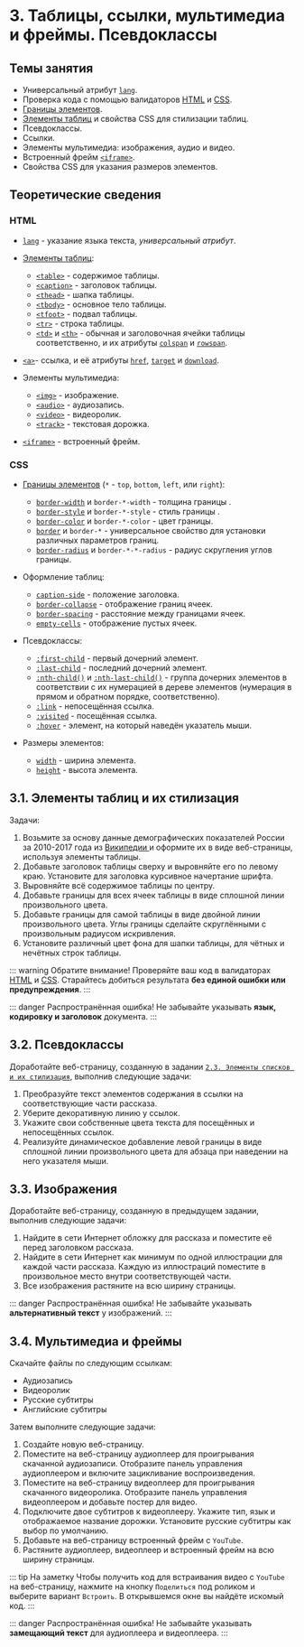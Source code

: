 # 3. Таблицы, ссылки, мультимедиа и фреймы. Псевдоклассы

## Темы занятия

- Универсальный атрибут [`lang`](https://webref.ru/html/attr/lang).
- Проверка кода с помощью валидаторов [HTML](https://validator.w3.org)
и [CSS](http://jigsaw.w3.org/css-validator).
- [Границы элементов](https://metanit.com/web/html5/6.12.php).
- [Элементы таблиц](https://metanit.com/web/html5/2.8.php) и свойства CSS 
для стилизации таблиц.
- Псевдоклассы.
- Ссылки.
- Элементы мультимедиа: изображения, аудио и видео.
- Встроенный фрейм [`<iframe>`](https://webref.ru/html/iframe).
- Свойства CSS для указания размеров элементов.

## Теоретические сведения

### HTML

- [`lang`](https://webref.ru/html/attr/lang) - указание языка текста,
_универсальный атрибут_.

- [Элементы таблиц](https://metanit.com/web/html5/2.8.php):

  - [`<table>`](https://webref.ru/html/table) - содержимое таблицы.
  - [`<caption>`](https://webref.ru/html/caption) - заголовок таблицы.
  - [`<thead>`](https://webref.ru/html/thead) - шапка таблицы.
  - [`<tbody>`](https://webref.ru/html/tbody) - основное тело таблицы.
  - [`<tfoot>`](https://webref.ru/html/tfoot) - подвал таблицы.
  - [`<tr>`](https://webref.ru/html/tr) - строка таблицы.
  - [`<td>`](https://webref.ru/html/td) и [`<th>`](https://webref.ru/html/th) -
  обычная и заголовочная ячейки таблицы соответственно, и их атрибуты
  [`colspan`](https://webref.ru/html/td/colspan) и
  [`rowspan`](https://webref.ru/html/td/rowspan).

- [`<a>`](https://webref.ru/html/a)- ссылка, и её атрибуты
[`href`](https://webref.ru/html/a/href),
[`target`](https://webref.ru/html/a/target) и
[`download`](https://webref.ru/html/a/download).

- Элементы мультимедиа:

  - [`<img>`](https://webref.ru/html/img) - изображение.
  - [`<audio>`](https://webref.ru/html/audio) - аудиозапись.
  - [`<video>`](https://webref.ru/html/video) - видеоролик.
  - [`<track>`](https://webref.ru/html/track) - текстовая дорожка.

- [`<iframe>`](https://webref.ru/html/iframe) - встроенный фрейм.

### CSS

- [Границы элементов](https://metanit.com/web/html5/6.12.php)
(`*` - `top`, `bottom`, `left`, или `right`):

  - [`border-width`](https://webref.ru/css/border-width) и `border-*-width` -
  толщина границы .
  - [`border-style`](https://webref.ru/css/border-style) и `border-*-style` -
  стиль границы .
  - [`border-color`](https://webref.ru/css/border-color) и `border-*-color` -
  цвет границы.
  - [`border`](https://webref.ru/css/border) и `border-*` -
  универсальное свойство для установки различных параметров границ.
  - [`border-radius`](https://webref.ru/css/border-radius) и
  `border-*-*-radius` - радиус скругления углов границы.

- Оформление таблиц:

  - [`caption-side`](https://webref.ru/css/caption-side) - положение заголовка.
  - [`border-collapse`](https://webref.ru/css/border-collapse) -
  отображение границ ячеек.
  - [`border-spacing`](https://webref.ru/css/border-spacing) -
  расстояние между границами ячеек.
  - [`empty-cells`](https://webref.ru/css/empty-cells) -
  отображение пустых ячеек.

- Псевдоклассы:

  - [`:first-child`](https://webref.ru/css/first-child) -
  первый дочерний элемент.
  - [`:last-child`](https://webref.ru/css/last-child) -
  последний дочерний элемент.
  - [`:nth-child()`](https://webref.ru/css/nth-child) и
  [`:nth-last-child()`](https://webref.ru/css/nth-last-child) -
  группа дочерних элементов в соответствии с их нумерацией в дереве элементов
  (нумерация в прямом и обратном порядке, соответственно).
  - [`:link`](https://webref.ru/css/link) - непосещённая ссылка.
  - [`:visited`](https://webref.ru/css/visited) - посещённая ссылка.
  - [`:hover`](https://webref.ru/css/hover) - элемент, на который наведён 
  указатель мыши.

- Размеры элементов:

  - [`width`](https://webref.ru/css/width) - ширина элемента.
  - [`height`](https://webref.ru/css/height) - высота элемента.

## 3.1. Элементы таблиц и их стилизация

Задачи:

1. Возьмите за основу данные демографических показателей России за 2010-2017
года из [Википедии
](https://ru.wikipedia.org/wiki/Население_России#Российская_Федерация) и 
оформите их в виде веб-страницы, используя элементы таблицы.
2. Добавьте заголовок таблицы сверху и выровняйте его по левому краю. 
Установите для заголовка курсивное начертание шрифта.
3. Выровняйте всё содержимое таблицы по центру.
4. Добавьте границы для всех ячеек таблицы в виде сплошной линии 
произвольного цвета.
5. Добавьте границы для самой таблицы в виде двойной линии произвольного 
цвета. Углы границы сделайте скруглёнными с произвольным радиусом искривления.
6. Установите различный цвет фона для шапки таблицы, для чётных и нечётных 
строк таблицы.

::: warning Обратите внимание!
Проверяйте ваш код в валидаторах [HTML](https://validator.w3.org)
и [CSS](http://jigsaw.w3.org/css-validator). Старайтесь добиться результата
**без единой ошибки или предупреждения**.
:::

::: danger Распространённая ошибка!
Не забывайте указывать **язык, кодировку и заголовок** документа.
:::

## 3.2. Псевдоклассы

Доработайте веб-страницу, созданную в задании [`2.3. Элементы списков и их
стилизация`](/practice/02/#_2-3-эnементы-списков-и-их-стиnизация), выполнив 
следующие задачи:

1. Преобразуйте текст элементов содержания в ссылки на соответствующие части
рассказа.
2. Уберите декоративную линию у ссылок.
3. Укажите свои собственные цвета текста для посещённых и непосещённых ссылок.
4. Реализуйте динамическое добавление левой границы в виде сплошной линии 
произвольного цвета для абзаца при наведении на него указателя мыши.

## 3.3. Изображения

Доработайте веб-страницу, созданную в предыдущем задании, выполнив следующие
задачи:

1. Найдите в сети Интернет обложку для рассказа и поместите её перед 
заголовком рассказа.
2. Найдите в сети Интернет как минимум по одной иллюстрации для каждой части
рассказа. Каждую из иллюстраций поместите в произвольное место внутри 
соответствующей части.
3. Все изображения растяните на всю ширину страницы.

::: danger Распространённая ошибка!
Не забывайте указывать **альтернативный текст** у изображений.
:::

## 3.4. Мультимедиа и фреймы

Скачайте файлы по следующим ссылкам:

- <a :href="$withBase('/assets/audio.mp3')" download>Аудиозапись</a>
- <a :href="$withBase('/assets/video.mp4')" download>Видеоролик</a>
- <a :href="$withBase('/assets/subtitles.ru.vtt')" download>Русские 
субтитры</a>
- <a :href="$withBase('/assets/subtitles.en.vtt')" download>Английские 
субтитры</a>

Затем выполните следующие задачи:

1. Создайте новую веб-страницу.
2. Поместите на веб-страницу аудиоплеер для проигрывания скачанной 
аудиозаписи. Отобразите панель управления аудиоплеером и включите 
зацикливание воспроизведения.
3. Поместите на веб-страницу видеоплеер для проигрывания скачанного 
видеоролика. Отобразите панель управления видеоплеером и добавьте постер для
видео.
4. Подключите двое субтитров к видеоплееру. Укажите тип, язык и отображаемое
название дорожки. Установите русские субтитры как выбор по умолчанию.
5. Добавьте на веб-страницу встроенный фрейм с `YouTube`.
6. Растяните аудиоплеер, видеоплеер и встроенный фрейм на всю ширину страницы.

::: tip На заметку
Чтобы получить код для встраивания видео с `YouTube` на веб-страницу, 
нажмите на кнопку `Поделиться` под роликом и выберите вариант `Встроить`. В 
открывшемся окне вы найдёте искомый код.
:::

::: danger Распространённая ошибка!
Не забывайте указывать **замещающий текст** для аудиоплеера и видеоплеера.
:::
  
<script-button/>

<disqus-comments
  page-uuid="305d6477-13cf-48d3-8940-c3587c40bd19"
  page-title="3. Таблицы, ссылки, мультимедиа и фреймы.
    Псевдоклассы | Практические занятия"/>